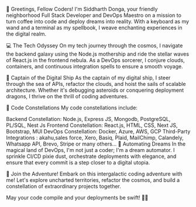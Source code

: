 👋 Greetings, Fellow Coders!
I'm Siddharth Donga, your friendly neighborhood Full Stack Developer and DevOps Maestro on a mission to turn coffee into code and deploy dreams into reality. With a keyboard as my wand and a terminal as my spellbook, I weave enchanting experiences in the digital realm.

💻 The Tech Odyssey
On my tech journey through the cosmos, I navigate the backend galaxy using the Node.js mothership and ride the stellar waves of React.js in the frontend nebula. As a DevOps sorcerer, I conjure clouds, containers, and continuous integration spells to ensure a smooth voyage.

🚀 Captain of the Digital Ship
As the captain of my digital ship, I steer through the sea of APIs, refactor the clouds, and hoist the sails of scalable architecture. Whether it's debugging asteroids or conquering deployment dragons, I thrive on the thrill of coding adventures.

🌌 Code Constellations
My code constellations include:

Backend Constellation: Node.js, Express JS, Mongodb, PostgreSQL, PL/SQL, Nest Js
Frontend Constellation: React.js, HTML, CSS, Next JS, Bootstrap, MUI
DevOps Constellation: Docker, Azure, AWS, GCP
Third-Party Integrations : akahu,sales force, Xero, Basiq, Plaid, MailChimp, Calandely, Whatsapp API, Brevo, Stripe or many others...
🤖 Automating Dreams
In the magical land of DevOps, I'm not just a coder; I'm a dream automator. I sprinkle CI/CD pixie dust, orchestrate deployments with elegance, and ensure that every commit is a step closer to a digital utopia.

🚀 Join the Adventure!
Embark on this intergalactic coding adventure with me! Let's explore uncharted territories, refactor the cosmos, and build a constellation of extraordinary projects together.

May your code compile and your deployments be swift! 🌌✨
